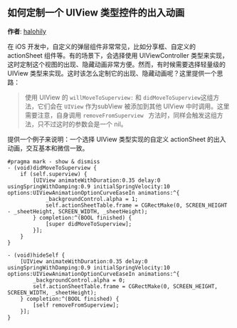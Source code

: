 ## 如何定制一个 UIView 类型控件的出入动画

**作者**: [halohily](https://weibo.com/halohily)

在 iOS 开发中，自定义的弹层组件非常常见，比如分享框、自定义的 actionSheet 组件等。有的场景下，会选择使用 UIViewController 类型来实现，这时定制这个视图的出现、隐藏动画非常方便。然而，有时候需要选择轻量级的 UIView 类型来实现。这时该怎么定制它的出现、隐藏动画呢？这里提供一个思路：

> 使用 UIView 的 `willMoveToSuperview:` 和 `didMoveToSuperview`这组方法，它们会在 `UIView` 作为subView 被添加到其他 UIView 中时调用。这里需要注意，自身调用 `removeFromSuperview ` 方法时，同样会触发这组方法，只不过这时的参数会是一个 nil。

提供一个例子来说明：一个选择 UIView 类型实现的自定义 actionSheet 的出入动画，交互基本和微信一致。

```objc
#pragma mark - show & dismiss
- (void)didMoveToSuperview {
	if (self.superview) {
		[UIView animateWithDuration:0.35 delay:0 usingSpringWithDamping:0.9 initialSpringVelocity:10 options:UIViewAnimationOptionCurveEaseIn animations:^{
			_backgroundControl.alpha = 1;
			self.actionSheetTable.frame = CGRectMake(0, SCREEN_HEIGHT - _sheetHeight, SCREEN_WIDTH, _sheetHeight);
		} completion:^(BOOL finished) {
			[super didMoveToSuperview];
		}];
	}
}

- (void)hideSelf {
	[UIView animateWithDuration:0.35 delay:0 usingSpringWithDamping:0.9 initialSpringVelocity:10 options:UIViewAnimationOptionCurveEaseIn animations:^{
		_backgroundControl.alpha = 0;
		self.actionSheetTable.frame = CGRectMake(0, SCREEN_HEIGHT, SCREEN_WIDTH, _sheetHeight);
	} completion:^(BOOL finished) {
		[self removeFromSuperview];
	}];
}
```


